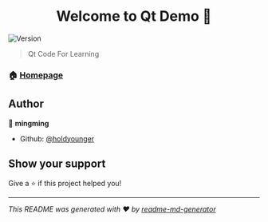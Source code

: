 <h1 align="center">Welcome to Qt Demo 👋</h1>
<p>
  <img alt="Version" src="https://img.shields.io/badge/version-V0.01-blue.svg?cacheSeconds=2592000" />
</p>

> Qt Code For Learning

### 🏠 [Homepage](github.com/holdyounger)

## Author

👤 **mingming**

* Github: [@holdyounger](https://github.com/holdyounger)

## Show your support

Give a ⭐️ if this project helped you!

***
_This README was generated with ❤️ by [readme-md-generator](https://github.com/kefranabg/readme-md-generator)_